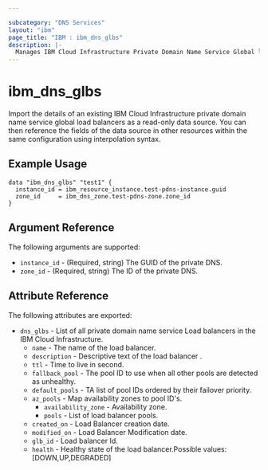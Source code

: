 ```yaml
---

subcategory: "DNS Services"
layout: "ibm"
page_title: "IBM : ibm_dns_glbs"
description: |-
  Manages IBM Cloud Infrastructure Private Domain Name Service Global load balancers.
---
```


# ibm_dns_glbs

Import the details of an existing IBM Cloud Infrastructure private domain name service global load balancers as a read-only data source. You can then reference the fields of the data source in other resources within the same configuration using interpolation syntax.

## Example Usage

```hcl
data "ibm_dns_glbs" "test1" {
  instance_id = ibm_resource_instance.test-pdns-instance.guid
  zone_id     = ibm_dns_zone.test-pdns-zone.zone_id
}
```

## Argument Reference

The following arguments are supported:

- `instance_id` - (Required, string) The GUID of the private DNS.
- `zone_id` - (Required, string) The ID of the private DNS.

## Attribute Reference

The following attributes are exported:

- `dns_glbs` - List of all private domain name service Load balancers in the IBM Cloud Infrastructure.
  - `name` - The name of the load balancer.
  - `description` - Descriptive text of the load balancer .
  - `ttl` - Time to live in second.
  - `fallback_pool` - The pool ID to use when all other pools are detected as unhealthy.
  - `default_pools` - TA list of pool IDs ordered by their failover priority.
  - `az_pools` - Map availability zones to pool ID's.
    - `availability_zone` - Availability zone.
    - `pools` - List of load balancer pools.
  - `created_on` - Load Balancer creation date.
  - `modified_on` - Load Balancer Modification date.
  - `glb_id` - Load balancer Id.
  - `health` - Healthy state of the load balancer.Possible values: [DOWN,UP,DEGRADED]
